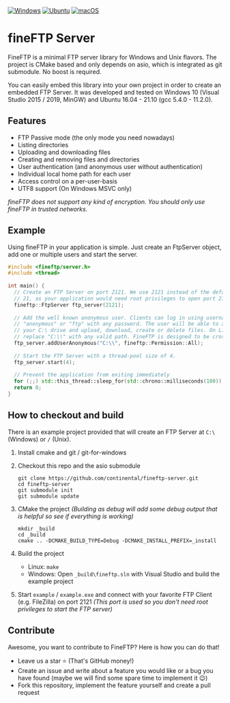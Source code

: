 [![Windows](https://github.com/continental/fineftp-server/actions/workflows/build-windows.yml/badge.svg)](https://github.com/continental/fineftp-server/actions/workflows/build-windows.yml) [![Ubuntu](https://github.com/continental/fineftp-server/actions/workflows/build-ubuntu.yml/badge.svg)](https://github.com/continental/fineftp-server/actions/workflows/build-ubuntu.yml) [![macOS](https://github.com/continental/fineftp-server/actions/workflows/build-macos.yml/badge.svg)](https://github.com/continental/fineftp-server/actions/workflows/build-macos.yml)

# fineFTP Server

FineFTP is a minimal FTP server library for Windows and Unix flavors. The project is CMake based and only depends on asio, which is integrated as git submodule. No boost is required.

You can easily embed this library into your own project in order to create an embedded FTP Server. It was developed and tested on Windows 10 (Visual Studio 2015 / 2019, MinGW) and Ubuntu 16.04 - 21.10 (gcc 5.4.0 - 11.2.0).

## Features

- FTP Passive mode (the only mode you need nowadays)
- Listing directories
- Uploading and downloading files
- Creating and removing files and directories
- User authentication (and anonymous user without authentication)
- Individual local home path for each user
- Access control on a per-user-basis
- UTF8 support (On Windows MSVC only)

*fineFTP does not support any kind of encryption. You should only use fineFTP in trusted networks.*

## Example

Using fineFTP in your application is simple. Just create an FtpServer object, add one or multiple users and start the server.

```cpp
#include <fineftp/server.h>
#include <thread>
 
int main() {
  // Create an FTP Server on port 2121. We use 2121 instead of the default port
  // 21, as your application would need root privileges to open port 21.
  fineftp::FtpServer ftp_server(2121);
 
  // Add the well known anonymous user. Clients can log in using username
  // "anonymous" or "ftp" with any password. The user will be able to access
  // your C:\ drive and upload, download, create or delete files. On Linux just
  // replace "C:\\" with any valid path. FineFTP is designed to be cross-platform.
  ftp_server.addUserAnonymous("C:\\", fineftp::Permission::All);
  
  // Start the FTP Server with a thread-pool size of 4.
  ftp_server.start(4);
 
  // Prevent the application from exiting immediately
  for (;;) std::this_thread::sleep_for(std::chrono::milliseconds(100));
  return 0;
}
```

## How to checkout and build

There is an example project provided that will create an FTP Server at `C:\` (Windows) or `/` (Unix).

1. Install cmake and git / git-for-windows

2. Checkout this repo and the asio submodule
	```console
	git clone https://github.com/continental/fineftp-server.git
	cd fineftp-server
	git submodule init
	git submodule update
	```

3. CMake the project *(Building as debug will add some debug output that is helpful so see if everything is working)*
	```console
	mkdir _build
	cd _build
	cmake .. -DCMAKE_BUILD_TYPE=Debug -DCMAKE_INSTALL_PREFIX=_install
	```

4. Build the project
	- Linux: `make`
	- Windows: Open `_build\fineftp.sln` with Visual Studio and build the example project

5. Start `example` / `example.exe` and connect with your favorite FTP Client (e.g. FileZilla) on port 2121 *(This port is used so you don't need root privileges to start the FTP server)*


## Contribute

Awesome, you want to contribute to FineFTP? Here is how you can do that!

- Leave us a star ⭐️ (That's GitHub money!)
- Create an issue and write about a feature you would like or a bug you have found (maybe we will find some spare time to implement it 😉)
- Fork this repository, implement the feature yourself and create a pull request
